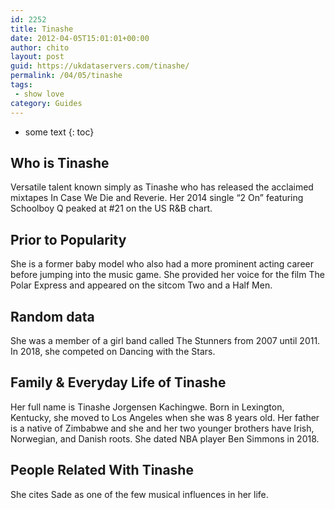```yaml
---
id: 2252
title: Tinashe
date: 2012-04-05T15:01:01+00:00
author: chito
layout: post
guid: https://ukdataservers.com/tinashe/
permalink: /04/05/tinashe
tags:
 - show love
category: Guides
---
```


* some text
{: toc}
          
          
## Who is  Tinashe
                  
                  
                  
Versatile talent known simply as Tinashe who has released the acclaimed mixtapes In Case We Die and Reverie. Her 2014 single &#8220;2 On&#8221; featuring Schoolboy Q peaked at #21 on the US R&B chart. 
                  
                
                
                
## Prior to Popularity 
                  
                  
                  
She is a former baby model who also had a more prominent acting career before jumping into the music game. She provided her voice for the film The Polar Express and appeared on the sitcom Two and a Half Men. 
                  
                
                
                
## Random data 
                  
                  
                  
She was a member of a girl band called The Stunners from 2007 until 2011. In 2018, she competed on Dancing with the Stars.
                  
                
                
                
## Family & Everyday Life of Tinashe
                  
                  
                  
Her full name is Tinashe Jorgensen Kachingwe. Born in Lexington, Kentucky, she moved to Los Angeles when she was 8 years old. Her father is a native of Zimbabwe and she and her two younger brothers have Irish, Norwegian, and Danish roots. She dated NBA player Ben Simmons in 2018. 
                  
                
                
                
## People Related With  Tinashe
                  
                  
                  
She cites Sade as one of the few musical influences in her life.  
                  
                
              
            
          
          
          
    
    
  
